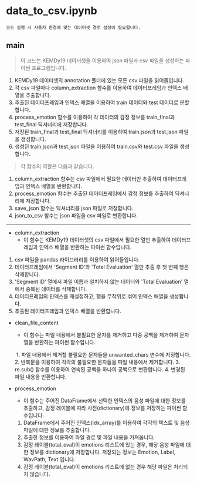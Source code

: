 # data_to_csv.ipynb

    코드 실행 시 사용자 환경에 맞는 데이터셋 경로 설정이 필요합니다.

## main
> 이 코드는 KEMDy19 데이터셋을 이용하여 json 파일과 csv 파일을 생성하는 파이썬 프로그램입니다.

1. KEMDy19 데이터셋의 annotation 폴더에 있는 모든 csv 파일을 읽어들입니다.
2. 각 csv 파일마다 column_extraction 함수를 이용하여 데이터프레임과 인덱스 배열을 추출합니다.
3. 추출된 데이터프레임과 인덱스 배열을 이용하여 train 데이터와 test 데이터로 분할합니다.
4. process_emotion 함수를 이용하여 각 데이터의 감정 정보를 train_final과 test_final 딕셔너리에 저장합니다.
5. 저장된 train_final과 test_final 딕셔너리를 이용하여 train.json과 test.json 파일을 생성합니다.
6. 생성된 train.json과 test.json 파일을 이용하여 train.csv와 test.csv 파일을 생성합니다.


> 각 함수의 역할은 다음과 같습니다.

1. column_extraction 함수는 csv 파일에서 필요한 데이터만 추출하여 데이터프레임과 인덱스 배열을 반환합니다.
2. process_emotion 함수는 추출된 데이터프레임에서 감정 정보를 추출하여 딕셔너리에 저장합니다.
3. save_json 함수는 딕셔너리를 json 파일로 저장합니다.
4. json_to_csv 함수는 json 파일을 csv 파일로 변환합니다.

*****

* column_extraction
    * 이 함수는 KEMDy19 데이터셋의 csv 파일에서 필요한 열만 추출하여 데이터프레임과 인덱스 배열을 반환하는 파이썬 함수입니다.
    
1. csv 파일을 pandas 라이브러리를 이용하여 읽어들입니다.
2. 데이터프레임에서 'Segment ID'와 'Total Evaluation' 열만 추출 후 첫 번째 행은 삭제합니다.
3. 'Segment ID' 열에서 파일 이름과 일치하지 않는 데이터와 'Total Evaluation' 열에서 중복된 데이터를 삭제합니다.
4. 데이터프레임의 인덱스를 재설정하고, 행을 무작위로 섞어 인덱스 배열을 생성합니다.
5. 추출된 데이터프레임과 인덱스 배열을 반환합니다.


* clean_file_content
    * 이 함수는 파일 내용에서 불필요한 문자를 제거하고 다중 공백을 제거하여 문자열을 반환하는 파이썬 함수입니다.  
    
    &nbsp;1. 파일 내용에서 제거할 불필요한 문자들을 unwanted_chars 변수에 지정합니다.
    2. 반복문을 이용하여 각각의 불필요한 문자들을 파일 내용에서 제거합니다.
    3. re.sub() 함수를 이용하여 연속된 공백을 하나의 공백으로 변환합니다.
    4. 변경된 파일 내용을 반환합니다.

* process_emotion
    * 이 함수는 주어진 DataFrame에서 선택한 인덱스의 음성 파일에 대한 정보를 추출하고, 감정 레이블에 따라 사전(dictionary)에 정보를 저장하는 파이썬 함수입니다.

    1. DataFrame에서 주어진 인덱스(idx_array)를 이용하여 각각의 텍스트 및 음성 파일에 대한 정보를 추출합니다.
    2. 추출한 정보를 이용하여 파일 경로 및 파일 내용을 가져옵니다.
    3. 감정 레이블(total_eval)이 emotions 리스트에 있는 경우, 해당 음성 파일에 대한 정보를 dictionary에 저장합니다. 저장되는 정보는 Emotion, Label, WavPath, Text 입니다.
    4. 감정 레이블(total_eval)이 emotions 리스트에 없는 경우 해당 파일은 처리되지 않습니다. 
